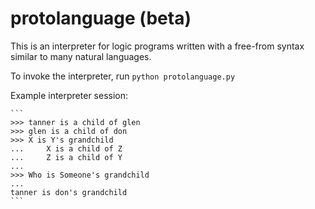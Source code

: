 # protolanguage (beta)
This is an interpreter for logic programs written with a free-from syntax similar to many natural languages.

To invoke the interpreter, run `python protolanguage.py`

Example interpreter session:

    ```
    >>> tanner is a child of glen
    >>> glen is a child of don
    >>> X is Y's grandchild
    ...     X is a child of Z
    ...     Z is a child of Y
    ...
    >>> Who is Someone's grandchild
    ...
    tanner is don's grandchild
    ```
